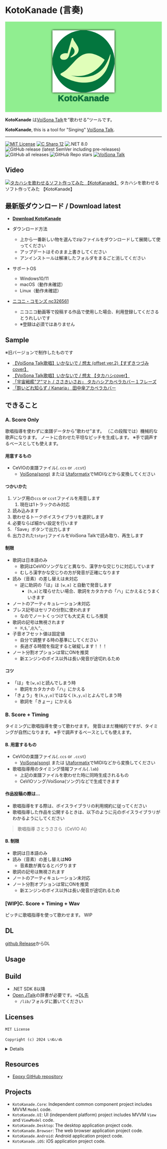 # KotoKanade (言奏)

<p align="center" style="background-color:lightgreen;padding:2em 0px;">
	<img src="KotoKanade.UI/Assets/appicon/kotokanade.svg" alt="logo" width="200" style="filter: drop-shadow(0 0 3px #000);" />
	<br />
	<strong style="font-family:sans-serif;font-size:2em;color:#03763e;text-shadow:0 0 2px #000;">KotoKanade</strong>
</p>

**KotoKanade** は[VoiSona Talk](https://voisona.com/talk/)を”歌わせる”ツールです。

**KotoKanade**, this is a tool for "Singing" [VoiSona Talk](https://voisona.com/talk/).

---

[![MIT License](http://img.shields.io/badge/license-MIT-blue.svg?style=flat)](LICENSE) [![C Sharp 12](https://img.shields.io/badge/C%20Sharp-12-4FC08D.svg?logo=csharp&style=flat)](https://learn.microsoft.com/ja-jp/dotnet/csharp/) ![.NET 8.0](https://img.shields.io/badge/%20.NET-8.0-blue.svg?logo=dotnet&style=flat)
![GitHub release (latest SemVer including pre-releases)](https://img.shields.io/github/v/release/inuinu2022/KotoKanade?include_prereleases&label=%F0%9F%9A%80release) ![GitHub all releases](https://img.shields.io/github/downloads/InuInu2022/KotoKanade/total?color=green&label=%E2%AC%87%20downloads) ![GitHub Repo stars](https://img.shields.io/github/stars/InuInu2022/KotoKanade?label=%E2%98%85&logo=github)
[![VoiSona Talk](https://img.shields.io/badge/VoiSona_Talk-1.1-53abdb.svg?logo=&style=flat)](https://voisona.com/talk/)

## Video

[![タカハシを歌わせるソフト作ってみた 【KotoKanade】](http://img.youtube.com/vi/UzbBSFkNrrE/mqdefault.jpg)](https://youtu.be/UzbBSFkNrrE?si=YhKhG1W6iTgN99QX)
タカハシを歌わせるソフト作ってみた 【KotoKanade】

## 最新版ダウンロード / Download latest

- **[Download KotoKanade](https://github.com/InuInu2022/KotoKanade/releases/latest)**

- ダウンロード方法
  - 上から一番新しい物を選んでzipファイルをダウンロードして展開して使ってください
  - アップデートはそのまま上書きしてください
  - アンインストールは解凍したフォルダをまるごと消してください

- サポートOS
  - Windows10/11
  - macOS（動作未確認）
  - Linux（動作未確認）

- [ニコニ・コモンズ nc326561](https://commons.nicovideo.jp/works/nc326561)
  - ニコニコ動画等で投稿する作品で使用した場合、利用登録してくださるとうれしいです
  - ※登録は必須ではありません

## Sample

※旧バージョンで制作したものです

- [【VoiSona Talk歌唱】いかないで / 想太 (offset ver.2)【すずきつづみcover】](https://utaloader.net/music/20231229200356536133)
- [【VoiSona Talk歌唱】いかないで / 想太 【タカハシcover】](https://utaloader.net/music/20231229204427612049)
- [「宇宙戦艦"ア"マト / ささきいさお」 タカハシアカペラカバー１フレーズ](https://youtu.be/lnJEOS__mTo)
- [「酔いどれ知らず / Kanaria」 田中傘アカペラカバー](https://youtu.be/LGDpAN4goIs)

## できること

### A. Score Only

歌唱指導を使わずに楽譜データから”歌わせ”ます。
（この段階では）機械的な歌声になります。
ノートに合わせた平坦なピッチを生成します。
※手で調声するベースとしても使えます。

#### 用意するもの

- CeVIOの楽譜ファイル(`.ccs` or `.ccst`)
  - [VoiSona(song)](https://voisona.com/) または [Utaformatix](https://sdercolin.github.io/utaformatix3/)でMIDIなどから変換してください

#### つかいかた

1. ソング用の`ccs` or `ccst`ファイルを用意します
   1. 現在は1トラックのみ対応
2. 読み込みます
3. 歌わせるトークボイスライブラリを選択します
4. 必要ならば細かい設定を行います
5. 「Save」ボタンで出力します
6. 出力された`tstprj`ファイルをVoiSona Talkで読み取り、再生します

#### 制限

- 歌詞は日本語のみ
  - 歌詞はCeVIOソングなどと異なり、漢字かな交じりに対応しています
  - むしろ漢字かな交じりの方が発音が正確になります
- 読み（音素）の差し替えは未対応
  - 逆に助詞の「は」は `[w,a]` と自動で発音します
    - `[h,a]`と喋らせたい場合、歌詞をカタカナの「ハ」にかえるとうまくいきます
- ノートのアーティキュレーション未対応
- ブレス記号はセリフの分割に使われます
  - なのでノートくっつけても大丈夫 むしろ推奨
- 歌詞の記号は無視されます
  - `※`,`$`,`’`,`@`,`%`,`^`,`_`
- 子音オフセット値は固定値
  - 自分で調整する時の基準にしてください
  - 長過ぎる時間を指定すると破綻します！！！
- ノート分割オプションは常にONを推奨
  - 新エンジンのボイス以外は長い発音が途切れるため

#### コツ

- 「は」を`[w,a]`と読んでしまう時
  - 歌詞をカタカナの「ハ」にかえる
- 「きょう」を`[k,y,o]`ではなく`[k,y,u]`とよんでしまう時
  - 歌詞を「きょー」にかえる

### B. Score + Timing

タイミングに歌唱指導を使って歌わせます。
発音はまだ機械的ですが、タイミングが自然になります。
※手で調声するベースとしても使えます。

#### B. 用意するもの

- CeVIOの楽譜ファイル(`.ccs` or `.ccst`)
  - [VoiSona(song)](https://voisona.com/) または [Utaformatix](https://sdercolin.github.io/utaformatix3/)でMIDIなどから変換してください
- 歌唱指導用のタイミング情報ファイル(`.lab`)
  - 上記の楽譜ファイルを歌わせた時に同時生成されるもの
  - CeVIOソング/VoiSona(ソング)などで生成できます

#### 作品投稿の際は…

- 歌唱指導をする際は、ボイスライブラリの利用規約に従ってください
- 歌唱指導した作品を公開するときは、以下のように元のボイスライブラリがわかるようにしてください

> 歌唱指導 さとうささら（CeVIO AI）

#### B. 制限

- 歌詞は日本語のみ
- 読み（音素）の差し替えは**NG**
  - 音素数が異なるとバグります
- 歌詞の記号は無視されます
- ノートのアーティキュレーション未対応
- ノート分割オプションは常にONを推奨
  - 新エンジンのボイス以外は長い発音が途切れるため

### [WIP]C. Score + Timing + Wav

ピッチに歌唱指導を使って歌わせます。
WIP

## DL

[github Release](https://github.com/InuInu2022/KotoKanade/releases/latest)からDL

## Usage

## Build

- .NET SDK 8以降
- [Open JTalk](https://open-jtalk.sourceforge.net/)の辞書が必要です。→[DL先](http://downloads.sourceforge.net/open-jtalk/open_jtalk_dic_utf_8-1.11.tar.gz)
  - `/lib/`フォルダに置いてください

## Licenses

```text
MIT License

Copyright (c) 2024 いぬいぬ
```

<details>

```text
MIT License

Copyright (c) 2024 いぬいぬ

Permission is hereby granted, free of charge, to any person obtaining a copy
of this software and associated documentation files (the "Software"), to deal
in the Software without restriction, including without limitation the rights
to use, copy, modify, merge, publish, distribute, sublicense, and/or sell
copies of the Software, and to permit persons to whom the Software is
furnished to do so, subject to the following conditions:

The above copyright notice and this permission notice shall be included in all
copies or substantial portions of the Software.

THE SOFTWARE IS PROVIDED "AS IS", WITHOUT WARRANTY OF ANY KIND, EXPRESS OR
IMPLIED, INCLUDING BUT NOT LIMITED TO THE WARRANTIES OF MERCHANTABILITY,
FITNESS FOR A PARTICULAR PURPOSE AND NONINFRINGEMENT. IN NO EVENT SHALL THE
AUTHORS OR COPYRIGHT HOLDERS BE LIABLE FOR ANY CLAIM, DAMAGES OR OTHER
LIABILITY, WHETHER IN AN ACTION OF CONTRACT, TORT OR OTHERWISE, ARISING FROM,
OUT OF OR IN CONNECTION WITH THE SOFTWARE OR THE USE OR OTHER DEALINGS IN THE
SOFTWARE.
```

</details>

## Resources

- [Epoxy GitHub repository](https://github.com/kekyo/Epoxy)

## Projects

- `KotoKanade.Core`: Independent common component project includes MVVM `Model` code.
- `KotoKanade.UI`: UI (independent platform) project includes MVVM `View` and `ViewModel` code.
- `KotoKanade.Desktop`: The desktop application project code.
- `KotoKanade.Browser`: The web browser application project code.
- `KotoKanade.Android`: Android application project code.
- `KotoKanade.iOS`: iOS application project code.
